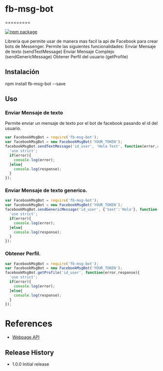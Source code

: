 # fb-msg-bot
=========

[![npm package](https://nodei.co/npm/fb-msg-bot.png?downloads=true&downloadRank=true&stars=true)](https://nodei.co/npm/fb-msg-bot/)

Librería que permite usar de manera mas facil la api de Facebook para crear bots de Messenger.
Permite las siguientes funcionalidades:
Enviar Mensaje de texto (sendTextMessage)
Enviar Mensaje Complejo (sendGenericMessage)
Obtener Perfil del usuario (getProfile)

## Instalación

  npm install fb-msg-bot --save

## Uso
### Enviar Mensaje de texto
Permite enviar un mensaje de texto por el bot de facebook pasando el id del usuario.
```javascript
var FacebookMsgBot = require('fb-msg-bot');
var facebookMsgBot = new FacebookMsgBot('YOUR_TOKEN');
facebookMsgBot.sendTextMessage('id_user', 'Hola Test', function(error,response){
  'use strict';
  if(error){
    console.log(error);
  }else{
    console.log(response);
  }
});
```
### Enviar Mensaje de texto generico.
```javascript
var FacebookMsgBot = require('fb-msg-bot');
var facebookMsgBot = new FacebookMsgBot('YOUR_TOKEN');
facebookMsgBot.sendGenericMessage('id_user', {'text':'Hola'}, function(error,response){
  'use strict';
  if(error){
    console.log(error);
  }else{
    console.log(response);
  }
});
```
### Obtener Perfil.
```javascript
var FacebookMsgBot = require('fb-msg-bot');
var facebookMsgBot = new FacebookMsgBot('YOUR_TOKEN');
facebookMsgBot.getProfile('id_user', function(error,response){
  'use strict';
  if(error){
    console.log(error);
  }else{
    console.log(response);
  }
});
```

# References

- [Webpage API](http://www.gat-blac.com)

## Release History

* 1.0.0 Initial release
